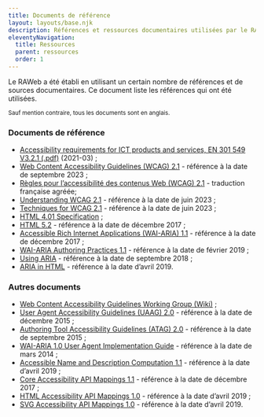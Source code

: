 ```yaml
---
title: Documents de référence
layout: layouts/base.njk
description: Références et ressources documentaires utilisées par le RAWeb
eleventyNavigation:
  title: Ressources
  parent: ressources
  order: 1
---
```


Le RAWeb a été établi en utilisant un certain nombre de références et de sources documentaires. Ce document liste les références qui ont été utilisées.

<small>Sauf mention contraire, tous les documents sont en anglais.</small>


### Documents de référence

- [Accessibility requirements for ICT products and services, EN 301 549 V3.2.1 (.pdf)](https://www.etsi.org/deliver/etsi_en/301500_301599/301549/03.02.01_60/en_301549v030201p.pdf) (2021-03) ;
- [Web Content Accessibility Guidelines (WCAG) 2.1](https://www.w3.org/TR/WCAG21/) - référence à la date de septembre 2023 ;
- [Règles pour l’accessibilité des contenus Web (WCAG) 2.1](https://www.w3.org/Translations/WCAG21-fr/) - traduction française agréée;
- [Understanding WCAG 2.1](https://www.w3.org/WAI/WCAG21/Understanding/) - référence à la date de juin 2023 ;
- [Techniques for WCAG 2.1](https://www.w3.org/WAI/WCAG21/Techniques/) - référence à la date de juin 2023 ;
- [HTML 4.01 Specification](http://www.w3.org/TR/html401/) ;
- [HTML 5.2](http://www.w3.org/TR/html5/) - référence à la date de décembre 2017 ;
- [Accessible Rich Internet Applications (WAI-ARIA) 1.1](https://www.w3.org/TR/wai-aria-1.1/) - référence à la date de décembre 2017 ;
- [WAI-ARIA Authoring Practices 1.1](https://www.w3.org/WAI/ARIA/apg/) - référence à la date de février 2019 ;
- [Using ARIA](https://www.w3.org/TR/using-aria/) - référence à la date de septembre 2018 ;
- [ARIA in HTML](https://www.w3.org/TR/html-aria/) - référence à la date d’avril 2019.

### Autres documents

- [Web Content Accessibility Guidelines Working Group (Wiki)](https://www.w3.org/WAI/GL/wiki/Main_Page) ;
- [User Agent Accessibility Guidelines (UAAG) 2.0](http://www.w3.org/TR/UAAG20/) - référence à la date de décembre 2015 ;
- [Authoring Tool Accessibility Guidelines (ATAG) 2.0](http://www.w3.org/WAI/AU/ATAG20/) - référence à la date de septembre 2015 ;
- [WAI-ARIA 1.0 User Agent Implementation Guide](http://www.w3.org/TR/wai-aria-implementation/) - référence à la date de mars 2014 ;
- [Accessible Name and Description Computation 1.1](https://www.w3.org/TR/accname-1.1/) - référence à la date d’avril 2019 ;
- [Core Accessibility API Mappings 1.1](https://www.w3.org/TR/core-aam-1.1/) - référence à la date de décembre 2017 ;
- [HTML Accessibility API Mappings 1.0](https://w3c.github.io/html-aam/) - référence à la date d’avril 2019 ;
- [SVG Accessibility API Mappings 1.0](https://w3c.github.io/svg-aam/) - référence à la date d’avril 2019.

